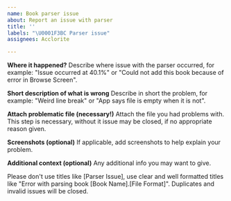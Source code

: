 ```yaml
---
name: Book parser issue
about: Report an issue with parser
title: ''
labels: "\U0001F3BC Parser issue"
assignees: Acclorite

---
```


**Where it happened?**
Describe where issue with the parser occurred, for example: "Issue occurred at 40.1%" or "Could not add this book because of error in Browse Screen".

**Short description of what is wrong**
Describe in short the problem, for example: "Weird line break" or "App says file is empty when it is not".

**Attach problematic file (necessary!)**
Attach the file you had problems with. This step is necessary, without it issue may be closed, if no appropriate reason given.

**Screenshots (optional)**
If applicable, add screenshots to help explain your problem.

**Additional context (optional)**
Any additional info you may want to give.

Please don't use titles like [Parser Issue], use clear and well formatted titles like "Error with parsing book [Book Name].[File Format]".
Duplicates and invalid issues will be closed.
